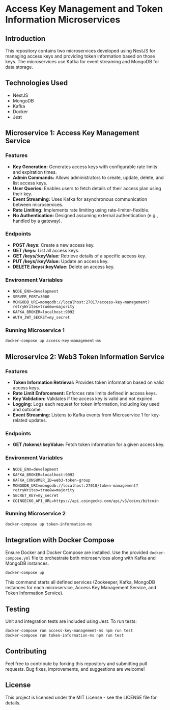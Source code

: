
# Access Key Management and Token Information Microservices

## Introduction
This repository contains two microservices developed using NestJS for managing access keys and providing token information based on those keys. The microservices use Kafka for event streaming and MongoDB for data storage.

## Technologies Used
- NestJS
- MongoDB
- Kafka
- Docker
- Jest

## Microservice 1: Access Key Management Service

### Features
- **Key Generation:** Generates access keys with configurable rate limits and expiration times.
- **Admin Commands:** Allows administrators to create, update, delete, and list access keys.
- **User Queries:** Enables users to fetch details of their access plan using their key.
- **Event Streaming:** Uses Kafka for asynchronous communication between microservices.
- **Rate Limiting:** Implements rate limiting using rate-limiter-flexible.
- **No Authentication:** Designed assuming external authentication (e.g., handled by a gateway).

### Endpoints
- **POST /keys:** Create a new access key.
- **GET /keys:** List all access keys.
- **GET /keys/:keyValue:** Retrieve details of a specific access key.
- **PUT /keys/:keyValue:** Update an access key.
- **DELETE /keys/:keyValue:** Delete an access key.

### Environment Variables
- `NODE_ENV=development`
- `SERVER_PORT=3000`
- `MONGODB_URI=mongodb://localhost:27017/access-key-management?retryWrites=true&w=majority`
- `KAFKA_BROKER=localhost:9092`
- `AUTH_JWT_SECRET=my_secret`

### Running Microservice 1
```bash
docker-compose up access-key-management-ms
```

## Microservice 2: Web3 Token Information Service

### Features
- **Token Information Retrieval:** Provides token information based on valid access keys.
- **Rate Limit Enforcement:** Enforces rate limits defined in access keys.
- **Key Validation:** Validates if the access key is valid and not expired.
- **Logging:** Logs each request for token information, including key used and outcome.
- **Event Streaming:** Listens to Kafka events from Microservice 1 for key-related updates.

### Endpoints
- **GET /tokens/:keyValue:** Fetch token information for a given access key.

### Environment Variables
- `NODE_ENV=development`
- `KAFKA_BROKER=localhost:9092`
- `KAFKA_CONSUMER_ID=web3-token-group`
- `MONGODB_URI=mongodb://localhost:27018/token-management?retryWrites=true&w=majority`
- `SECRET_KEY=my_secret`
- `COINGECKO_API_URL=https://api.coingecko.com/api/v3/coins/bitcoin`

### Running Microservice 2
```bash
docker-compose up token-information-ms
```

## Integration with Docker Compose
Ensure Docker and Docker Compose are installed. Use the provided `docker-compose.yml` file to orchestrate both microservices along with Kafka and MongoDB instances.

```bash
docker-compose up
```
This command starts all defined services (Zookeeper, Kafka, MongoDB instances for each microservice, Access Key Management Service, and Token Information Service).

## Testing
Unit and integration tests are included using Jest. To run tests:

```bash
docker-compose run access-key-management-ms npm run test
docker-compose run token-information-ms npm run test
```

## Contributing
Feel free to contribute by forking this repository and submitting pull requests. Bug fixes, improvements, and suggestions are welcome!

## License
This project is licensed under the MIT License - see the LICENSE file for details.
